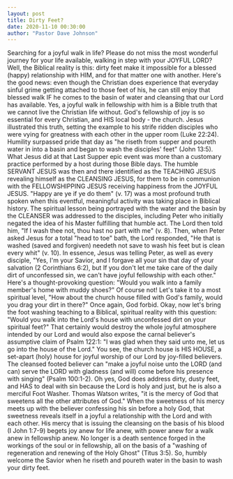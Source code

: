```yaml
---
layout: post
title: Dirty Feet?
date: 2020-11-10 00:30:00
author: "Pastor Dave Johnson"
---
```


Searching for a joyful walk in life? Please do not miss the most wonderful journey for your life available, walking in step with your JOYFUL LORD? Well, the Biblical reality is this: dirty feet make it impossible for a blessed (happy) relationship with HIM, and for that matter one with another. Here's the good news: even though the Christian does experience that everyday sinful grime getting attached to those feet of his, he can still enjoy that blessed walk IF he comes to the basin of water and cleansing that our Lord has available. Yes, a joyful walk in fellowship with him is a Bible truth that we cannot live the Christian life without. God's fellowship of joy is so essential for every Christian, and HIS local body - the church. Jesus illustrated this truth, setting the example to his strife ridden disciples who were vying for greatness with each other in the upper room (Luke 22:24). Humility surpassed pride that day as "he riseth from supper and poureth water in into a basin and began to wash the disciples' feet" (John 13:5). What Jesus did at that Last Supper epic event was more than a customary practice performed by a host during those Bible days. The humble SERVANT JESUS was then and there identified as the TEACHING JESUS revealing himself as the CLEANSING JESUS, for them to be in communion with the FELLOWSHIPPING JESUS receiving happiness from the JOYFUL JESUS. "Happy are ye if ye do them" (v. 17) was a most profound truth spoken when this eventful, meaningful activity was taking place in Biblical history. The spiritual lesson being portrayed with the water and the basin by the CLEANSER was addressed to the disciples, including Peter who initially negated the idea of his Master fulfilling that humble act. The Lord then told him, "If I wash thee not, thou hast no part with me" (v. 8). Then, when Peter asked Jesus for a total "head to toe" bath, the Lord responded, "He that is washed (saved and forgiven) needeth not save to wash his feet but is clean every whit" (v. 10). In essence, Jesus was telling Peter, as well as every disciple, "Yes, I'm your Savior, and I forgave all your sin that day of your salvation (2 Corinthians 6:2), but If you don't let me take care of the daily dirt of unconfessed sin, we can't have joyful fellowship with each other." Here's a thought-provoking question: "Would you walk into a family member's home with muddy shoes?" Of course not! Let's take it to a most spiritual level, "How about the church house filled with God's family, would you drag your dirt in there?" Once again, God forbid. Okay, now let's bring the foot washing teaching to a Biblical, spiritual reality with this question: "Would you walk into the Lord's house with unconfessed dirt on your spiritual feet?" That certainly would destroy the whole joyful atmosphere intended by our Lord and would also expose the carnal believer's assumptive claim of Psalm 122:1: "I was glad when they said unto me, let us go into the house of the Lord." You see, the church house is HIS HOUSE, a set-apart (holy) house for joyful worship of our Lord by joy-filled believers. The cleansed footed believer can "make a joyful noise unto the LORD (and can) serve the LORD with gladness (and will) come before his presence with singing" (Psalm 100:1-2). Oh yes, God does address dirty, dusty feet, and HAS to deal with sin because the Lord is holy and just, but he is also a merciful Foot Washer. Thomas Watson writes, "it is the mercy of God that sweetens all the other attributes of God." When the sweetness of his mercy meets up with the believer confessing his sin before a holy God, that sweetness reveals itself in a joyful a relationship with the Lord and with each other. His mercy that is issuing the cleansing on the basis of his blood (I John 1:7-9) begets joy anew for life anew, with power anew for a walk anew in fellowship anew. No longer is a death sentence forged in the workings of the soul or in fellowship, all on the basis of a "washing of regeneration and renewing of the Holy Ghost" (Titus 3:5). So, humbly welcome the Savior when he riseth and poureth water in the basin to wash your dirty feet.
